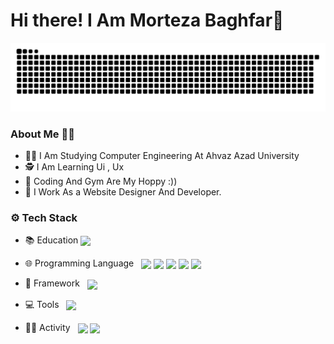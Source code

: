 # Hi there! I Am Morteza Baghfar👋

<img src="https://raw.githubusercontent.com/imrrobat/imrrobat/d1b244e170d2b75fdda3efd499eaaf163f7a617c/images/github-contribution-grid-snake.svg" />

### About Me 👨‍💻

- 👨‍🎓 I Am Studying Computer Engineering At Ahvaz Azad University 
- 🕵️ I Am Learning Ui , Ux 
- 💙 Coding And Gym Are My Hoppy :))
- 👜 I Work As a Website Designer And Developer.

### ⚙️ Tech Stack

- 📚 Education
  <img align="center" src="https://img.shields.io/badge/W3Schools-04AA6D?style=for-the-badge&logo=W3Schools&logoColor=white"/>

- 🌐 Programming Language &nbsp;
  <img align="center" src="https://img.shields.io/badge/HTML5-E34F26?style=for-the-badge&logo=html5&logoColor=white"/>
  <img align="center" src="https://img.shields.io/badge/CSS3-1572B6?style=for-the-badge&logo=css3&logoColor=white"/>
  <img align="center" src="https://img.shields.io/badge/JavaScript-323330?style=for-the-badge&logo=javascript&logoColor=F7DF1E"/>
  <img align="center" src="https://img.shields.io/badge/Python-FFD43B?style=for-the-badge&logo=python&logoColor=blue"/>
  <img align="center" src="https://img.shields.io/badge/C%2B%2B-00599C?style=for-the-badge&logo=c%2B%2B&logoColor=white"/>
  
- 🔧 Framework &nbsp;
  <img align="center" src="https://img.shields.io/badge/Tailwind_CSS-38B2AC?style=for-the-badge&logo=tailwind-css&logoColor=white"/>

- 💻 Tools &nbsp;
  <img align="center" src="https://img.shields.io/badge/-Visual%20Studio%20Code-333333?style=flat&logo=visual-studio-code&logoColor=007ACC"/>

- 🙋‍♂️ Activity &nbsp;
  <img align="center" src="https://img.shields.io/badge/-Git-333333?style=flat&logo=git"/>
  <img align="center" src="https://img.shields.io/badge/-GitHub-333333?style=flat&logo=github"/>



